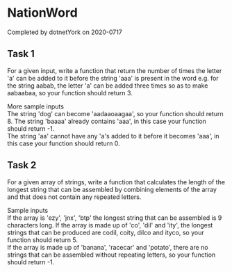 # NationWord

Completed by dotnetYork on 2020-0717

## Task 1
For a given input, write a function that return the number of times the letter 'a' can be added to it before the string 'aaa' is present in the word e.g. for the string aabab, the letter 'a' can be added three times so as to make aabaabaa, so your function should return 3.

More sample inputs  
The string 'dog' can become 'aadaaoaagaa', so your function should return 8.
The string 'baaaa' already contains 'aaa', in this case your function should return -1.  
The string 'aa' cannot have any 'a's added to it before it becomes 'aaa', in this case your function should return 0.

## Task 2  
For a given array of strings, write a function that calculates the length of the longest string that can be assembled by combining elements of the array and that does not contain any repeated letters.

Sample inputs  
If the array is 'ezy', 'jnx', 'btp' the longest string that can be assembled is 9 characters long.
If the array is made up of 'co', 'dil' and 'ity', the longest strings that can be produced are codil, coity, dilco and ityco, so your function should return 5.  
If the array is made up of 'banana', 'racecar' and 'potato', there are no strings that can be assembled without repeating letters, so your function should return -1.
 
